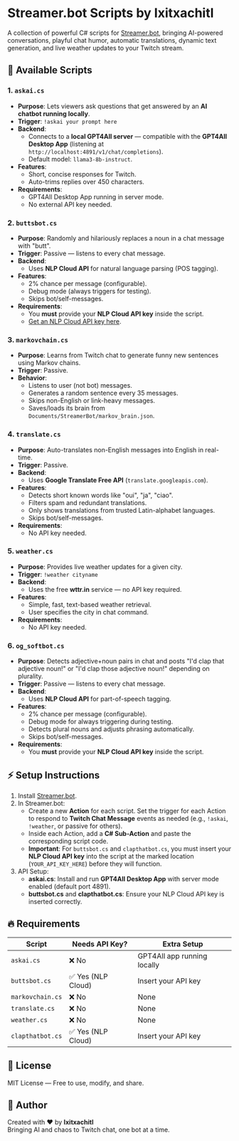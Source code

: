 # Streamer.bot Scripts by Ixitxachitl

A collection of powerful C# scripts for [Streamer.bot](https://streamer.bot/), bringing AI-powered conversations, playful chat humor, automatic translations, dynamic text generation, and live weather updates to your Twitch stream.

## 📜 Available Scripts

### 1. `askai.cs`
- **Purpose**: Lets viewers ask questions that get answered by an **AI chatbot running locally**.
- **Trigger**: `!askai your prompt here`
- **Backend**:
  - Connects to a **local GPT4All server** — compatible with the **GPT4All Desktop App** (listening at `http://localhost:4891/v1/chat/completions`).
  - Default model: `llama3-8b-instruct`.
- **Features**:
  - Short, concise responses for Twitch.
  - Auto-trims replies over 450 characters.
- **Requirements**:
  - GPT4All Desktop App running in server mode.
  - No external API key needed.

### 2. `buttsbot.cs`
- **Purpose**: Randomly and hilariously replaces a noun in a chat message with "butt".
- **Trigger**: Passive — listens to every chat message.
- **Backend**:
  - Uses **NLP Cloud API** for natural language parsing (POS tagging).
- **Features**:
  - 2% chance per message (configurable).
  - Debug mode (always triggers for testing).
  - Skips bot/self-messages.
- **Requirements**:
  - You **must** provide your **NLP Cloud API key** inside the script.
  - [Get an NLP Cloud API key here](https://nlpcloud.io/).

### 3. `markovchain.cs`
- **Purpose**: Learns from Twitch chat to generate funny new sentences using Markov chains.
- **Trigger**: Passive.
- **Behavior**:
  - Listens to user (not bot) messages.
  - Generates a random sentence every 35 messages.
  - Skips non-English or link-heavy messages.
  - Saves/loads its brain from `Documents/StreamerBot/markov_brain.json`.

### 4. `translate.cs`
- **Purpose**: Auto-translates non-English messages into English in real-time.
- **Trigger**: Passive.
- **Backend**:
  - Uses **Google Translate Free API** (`translate.googleapis.com`).
- **Features**:
  - Detects short known words like "oui", "ja", "ciao".
  - Filters spam and redundant translations.
  - Only shows translations from trusted Latin-alphabet languages.
  - Skips bot/self-messages.
- **Requirements**:
  - No API key needed.

### 5. `weather.cs`
- **Purpose**: Provides live weather updates for a given city.
- **Trigger**: `!weather cityname`
- **Backend**:
  - Uses the free **wttr.in** service — no API key required.
- **Features**:
  - Simple, fast, text-based weather retrieval.
  - User specifies the city in chat command.
- **Requirements**:
  - No API key needed.

### 6. `og_softbot.cs`
- **Purpose**: Detects adjective+noun pairs in chat and posts "I'd clap that adjective noun!" or "I'd clap those adjective noun!" depending on plurality.
- **Trigger**: Passive — listens to every chat message.
- **Backend**:
  - Uses **NLP Cloud API** for part-of-speech tagging.
- **Features**:
  - 2% chance per message (configurable).
  - Debug mode for always triggering during testing.
  - Detects plural nouns and adjusts phrasing automatically.
  - Skips bot/self-messages.
- **Requirements**:
  - You **must** provide your **NLP Cloud API key** inside the script.

## ⚡ Setup Instructions

1. Install [Streamer.bot](https://streamer.bot/).
2. In Streamer.bot:
   - Create a new **Action** for each script. Set the trigger for each Action to respond to **Twitch Chat Message** events as needed (e.g., `!askai`, `!weather`, or passive for others).
   - Inside each Action, add a **C# Sub-Action** and paste the corresponding script code.
   - **Important**: For `buttsbot.cs` and `clapthatbot.cs`, you must insert your **NLP Cloud API key** into the script at the marked location (`YOUR_API_KEY_HERE`) before they will function.
3. API Setup:
   - **askai.cs**: Install and run **GPT4All Desktop App** with server mode enabled (default port 4891).
   - **buttsbot.cs** and **clapthatbot.cs**: Ensure your NLP Cloud API key is inserted correctly.

## 🔥 Requirements

| Script            | Needs API Key?            | Extra Setup                         |
|-------------------|----------------------------|-------------------------------------|
| `askai.cs`        | ❌ No                    | GPT4All app running locally         |
| `buttsbot.cs`     | ✅ Yes (NLP Cloud)        | Insert your API key                 |
| `markovchain.cs`  | ❌ No                    | None                                |
| `translate.cs`    | ❌ No                    | None                                |
| `weather.cs`      | ❌ No                    | None                                |
| `clapthatbot.cs`  | ✅ Yes (NLP Cloud)        | Insert your API key                 |

## 📄 License

MIT License — Free to use, modify, and share.

## 🙌 Author

Created with ❤️ by **Ixitxachitl**  
Bringing AI and chaos to Twitch chat, one bot at a time.
